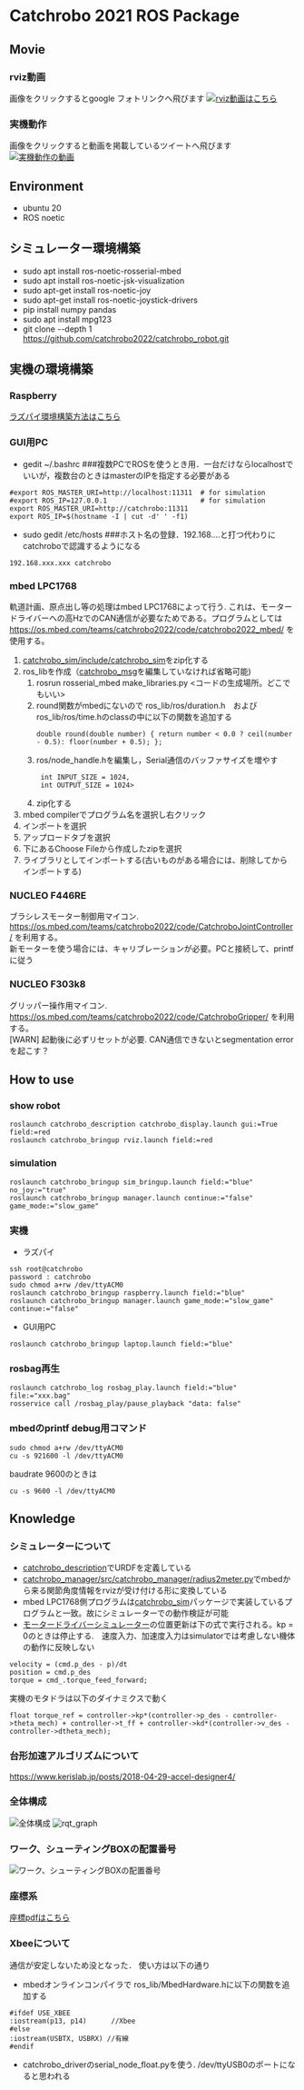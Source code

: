 # Catchrobo 2021 ROS Package

## Movie
### rviz動画
画像をクリックするとgoogle フォトリンクへ飛びます
[![rviz動画はこちら](./doc/catchrobo_simulator_Moment.jpg)](https://photos.app.goo.gl/e1TemZAGbyiW9dbw7)  
### 実機動作
画像をクリックすると動画を掲載しているツイートへ飛びます
[![実機動作の動画](./doc/movie_Moment.jpg)](https://twitter.com/rnmT0/status/1571847154460925953?s=20&t=lVTM75y_ALP0gFoCZXnTqA)

## Environment
- ubuntu 20
- ROS noetic

## シミュレーター環境構築
- sudo apt install ros-noetic-rosserial-mbed
- sudo apt install ros-noetic-jsk-visualization
- sudo apt-get install ros-noetic-joy
- sudo apt-get install ros-noetic-joystick-drivers
- pip install numpy pandas
- sudo apt install mpg123 
- git clone --depth 1 https://github.com/catchrobo2022/catchrobo_robot.git


## 実機の環境構築
### Raspberry
[ラズパイ環境構築方法はこちら](./doc/raspberry_setup.md)

### GUI用PC
- gedit ~/.bashrc ###複数PCでROSを使うとき用．一台だけならlocalhostでいいが，複数台のときはmasterのIPを指定する必要がある
```
#export ROS_MASTER_URI=http://localhost:11311  # for simulation
#export ROS_IP=127.0.0.1                       # for simulation
export ROS_MASTER_URI=http://catchrobo:11311
export ROS_IP=$(hostname -I | cut -d' ' -f1)
```
- sudo gedit /etc/hosts ###ホスト名の登録．192.168....と打つ代わりにcatchroboで認識するようになる
```
192.168.xxx.xxx catchrobo
```

### mbed LPC1768
軌道計画、原点出し等の処理はmbed LPC1768によって行う. これは、モータードライバーへの高HzでのCAN通信が必要なためである。プログラムとしては
https://os.mbed.com/teams/catchrobo2022/code/catchrobo2022_mbed/
を使用する。

1. [catchrobo_sim/include/catchrobo_sim](catchrobo_sim/include/catchrobo_sim)をzip化する
1. ros_libを作成（[catchrobo_msg](catchrobo_msg)を編集していなければ省略可能)
    1. rosrun rosserial_mbed make_libraries.py <コードの生成場所。どこでもいい>
    1. round関数がmbedにないので ros_lib/ros/duration.h　およびros_lib/ros/time.hのclassの中に以下の関数を追加する
        ```
        double round(double number) { return number < 0.0 ? ceil(number - 0.5): floor(number + 0.5); };
        ```
    1. ros/node_handle.hを編集し，Serial通信のバッファサイズを増やす
        ```
         int INPUT_SIZE = 1024,
         int OUTPUT_SIZE = 1024>
        ```
    1. zip化する
1. mbed compilerでプログラム名を選択し右クリック
1. インポートを選択
1. アップロードタブを選択
1. 下にあるChoose Fileから作成したzipを選択
1. ライブラリとしてインポートする(古いものがある場合には、削除してからインポートする)


### NUCLEO F446RE
ブラシレスモーター制御用マイコン. https://os.mbed.com/teams/catchrobo2022/code/CatchroboJointController/
を利用する。  
新モーターを使う場合には、キャリブレーションが必要。PCと接続して、printfに従う

### NUCLEO F303k8
グリッパー操作用マイコン. https://os.mbed.com/teams/catchrobo2022/code/CatchroboGripper/
を利用する。  
[WARN] 起動後に必ずリセットが必要. CAN通信できないとsegmentation errorを起こす？


## How to use
### show robot
```
roslaunch catchrobo_description catchrobo_display.launch gui:=True field:=red
roslaunch catchrobo_bringup rviz.launch field:=red
```
### simulation
```
roslaunch catchrobo_bringup sim_bringup.launch field:="blue" no_joy:="true"
roslaunch catchrobo_bringup manager.launch continue:="false" game_mode:="slow_game"
```

### 実機
- ラズパイ
```
ssh root@catchrobo
password : catchrobo
sudo chmod a+rw /dev/ttyACM0 
roslaunch catchrobo_bringup raspberry.launch field:="blue"
roslaunch catchrobo_bringup manager.launch game_mode:="slow_game" continue:="false"
```
- GUI用PC
```
roslaunch catchrobo_bringup laptop.launch field:="blue"
```

### rosbag再生
```
roslaunch catchrobo_log rosbag_play.launch field:="blue" file:="xxx.bag"
rosservice call /rosbag_play/pause_playback "data: false" 
```

### mbedのprintf debug用コマンド
```
sudo chmod a+rw /dev/ttyACM0 
cu -s 921600 -l /dev/ttyACM0
```
baudrate 9600のときは
```
cu -s 9600 -l /dev/ttyACM0
```

## Knowledge
### シミュレーターについて
- [catchrobo_description](catchrobo_description)でURDFを定義している
- [catchrobo_manager/src/catchrobo_manager/radius2meter.py](catchrobo_manager/src/catchrobo_manager/radius2meter.py)でmbedから来る関節角度情報をrvizが受け付ける形に変換している
- mbed LPC1768側プログラムは[catchrobo_sim](catchrobo_sim)パッケージで実装しているプログラムと一致。故にシミュレーターでの動作検証が可能
- [モータードライバーシミュレーター](catchrobo_sim/src/motor_driver_sim.cpp)の位置更新は下の式で実行される。kp = 0のときは停止する.　速度入力、加速度入力はsimulatorでは考慮しない機体の動作に反映しない
```
velocity = (cmd.p_des - p)/dt
position = cmd.p_des
torque = cmd_.torque_feed_forward;
``` 
実機のモタドラは以下のダイナミクスで動く
```
float torque_ref = controller->kp*(controller->p_des - controller->theta_mech) + controller->t_ff + controller->kd*(controller->v_des - controller->dtheta_mech);
```

### 台形加速アルゴリズムについて
https://www.kerislab.jp/posts/2018-04-29-accel-designer4/
### 全体構成
![全体構成](./doc/catchrobo_全体図.png) 
![rqt_graph](./doc/rosgraph.svg)

### ワーク、シューティングBOXの配置番号
![ワーク、シューティングBOXの配置番号](./doc/ワーク＋シューティングBOXの配置番号.png) 

### 座標系
[座標pdfはこちら](./doc/234_C5_2022年度フィールド修正版0725.pdf)


### Xbeeについて
通信が安定しないため没となった．
使い方は以下の通り  
- mbedオンラインコンパイラで
ros_lib/MbedHardware.hに以下の関数を追加する
```
#ifdef USE_XBEE
:iostream(p13, p14)      //Xbee
#else
:iostream(USBTX, USBRX) //有線
#endif
```
- catchrobo_driverのserial_node_float.pyを使う. /dev/ttyUSB0のポートになると思われる
